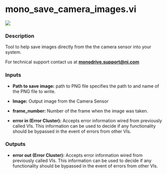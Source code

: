 # mono_save_camera_images.vi

<p class="img_container">
<img class="lg_img" src="../mono_save_camera_images.png"/>
</p>

### Description

Tool to help save images directly from the the camera sensor into your system.

For technical support contact us at <b>monodrive.support@ni.com</b> 

### Inputs

- **Path to save image:**  path to PNG file specifies the path to and name of the PNG
file to write.
 

- **Image:**  Output image from the Camera Sensor
 

- **frame_number:**  Number of the frame when the image was taken.
 

- **error in (Error Cluster):** Accepts error information wired from previously called VIs. This information can be used to decide if any functionality should be bypassed in the event of errors from other VIs.

### Outputs

- **error out (Error Cluster):** Accepts error information wired from previously called VIs. This information can be used to decide if any functionality should be bypassed in the event of errors from other VIs.

<p>&nbsp;</p>
